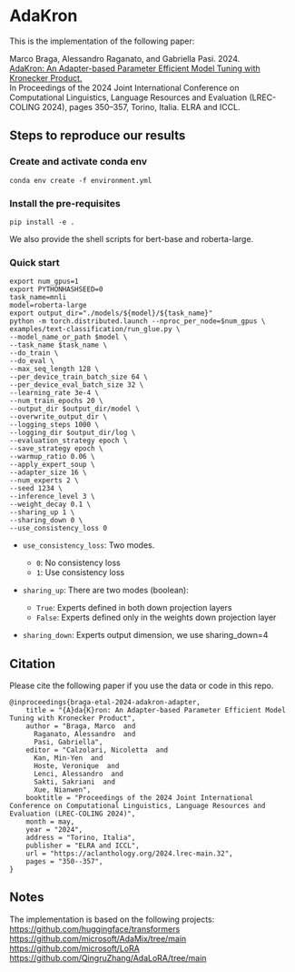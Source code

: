 # AdaKron

This is the implementation of the following paper:

Marco Braga, Alessandro Raganato, and Gabriella Pasi. 2024.    
[AdaKron: An Adapter-based Parameter Efficient Model Tuning with Kronecker Product.](https://aclanthology.org/2024.lrec-main.32/)    
In Proceedings of the 2024 Joint International Conference on Computational Linguistics, Language Resources and Evaluation (LREC-COLING 2024), pages 350–357, Torino, Italia. ELRA and ICCL.    


## Steps to reproduce our results
### Create and activate conda env
```console
conda env create -f environment.yml
```
### Install the pre-requisites
```console
pip install -e .
```

We also provide the shell scripts for bert-base and roberta-large.

### Quick start
```console
export num_gpus=1
export PYTHONHASHSEED=0
task_name=mnli
model=roberta-large
export output_dir="./models/${model}/${task_name}"
python -m torch.distributed.launch --nproc_per_node=$num_gpus \
examples/text-classification/run_glue.py \
--model_name_or_path $model \
--task_name $task_name \
--do_train \
--do_eval \
--max_seq_length 128 \
--per_device_train_batch_size 64 \
--per_device_eval_batch_size 32 \
--learning_rate 3e-4 \
--num_train_epochs 20 \
--output_dir $output_dir/model \
--overwrite_output_dir \
--logging_steps 1000 \
--logging_dir $output_dir/log \
--evaluation_strategy epoch \
--save_strategy epoch \
--warmup_ratio 0.06 \
--apply_expert_soup \
--adapter_size 16 \
--num_experts 2 \
--seed 1234 \
--inference_level 3 \
--weight_decay 0.1 \
--sharing_up 1 \
--sharing_down 0 \
--use_consistency_loss 0

```
* `use_consistency_loss`: Two modes. 
  * `0`: No consistency loss
  * `1`: Use consistency loss


* `sharing_up`: There are two modes (boolean):
  * `True`: Experts defined in both down projection layers
  * `False`: Experts defined only in the weights down projection layer
 

* `sharing_down`: Experts output dimension, we use sharing_down=4

## Citation

Please cite the following paper if you use the data or code in this repo.

```
@inproceedings{braga-etal-2024-adakron-adapter,
    title = "{A}da{K}ron: An Adapter-based Parameter Efficient Model Tuning with Kronecker Product",
    author = "Braga, Marco  and
      Raganato, Alessandro  and
      Pasi, Gabriella",
    editor = "Calzolari, Nicoletta  and
      Kan, Min-Yen  and
      Hoste, Veronique  and
      Lenci, Alessandro  and
      Sakti, Sakriani  and
      Xue, Nianwen",
    booktitle = "Proceedings of the 2024 Joint International Conference on Computational Linguistics, Language Resources and Evaluation (LREC-COLING 2024)",
    month = may,
    year = "2024",
    address = "Torino, Italia",
    publisher = "ELRA and ICCL",
    url = "https://aclanthology.org/2024.lrec-main.32",
    pages = "350--357",
}
```

## Notes
The implementation is based on the following projects:  <br>
https://github.com/huggingface/transformers  <br>
https://github.com/microsoft/AdaMix/tree/main <br>
https://github.com/microsoft/LoRA <br>
https://github.com/QingruZhang/AdaLoRA/tree/main
